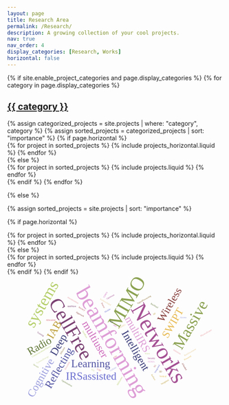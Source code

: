 ```yaml
---
layout: page
title: Research Area
permalink: /Research/
description: A growing collection of your cool projects.
nav: true
nav_order: 4
display_categories: [Research, Works]
horizontal: false
---
```


<!-- pages/projects.md -->
<div class="projects">
{% if site.enable_project_categories and page.display_categories %}
  <!-- Display categorized projects -->
  {% for category in page.display_categories %}
  <a id="{{ category }}" href=".#{{ category }}">
    <h2 class="category">{{ category }}</h2>
  </a>
  {% assign categorized_projects = site.projects | where: "category", category %}
  {% assign sorted_projects = categorized_projects | sort: "importance" %}
  <!-- Generate cards for each project -->
  {% if page.horizontal %}
  <div class="container">
    <div class="row row-cols-2">
    {% for project in sorted_projects %}
      {% include projects_horizontal.liquid %}
    {% endfor %}
    </div>
  </div>
  {% else %}
  <div class="grid">
    {% for project in sorted_projects %}
      {% include projects.liquid %}
    {% endfor %}
  </div>
  {% endif %}
  {% endfor %}

{% else %}

<!-- Display projects without categories -->

{% assign sorted_projects = site.projects | sort: "importance" %}

  <!-- Generate cards for each project -->

{% if page.horizontal %}

  <div class="container">
    <div class="row row-cols-2">
    {% for project in sorted_projects %}
      {% include projects_horizontal.liquid %}
    {% endfor %}
    </div>
  </div>
  {% else %}
  <div class="grid">
    {% for project in sorted_projects %}
      {% include projects.liquid %}
    {% endfor %}
  </div>
  {% endif %}
{% endif %}
</div>



<svg viewBox="0 0 960 600" style="max-width: 100%; height: auto;">
  <g></g>
  <g transform="translate(480,300)">
    <text text-anchor="middle" transform="translate(-34,-141)rotate(-29.999999999999993)" style="font-size: 10px; font-family: Impact; fill: rgb(107, 110, 207);">Mobile</text><text text-anchor="middle" transform="translate(-9,118)rotate(-29.999999999999993)" style="font-size: 10px; font-family: Impact; fill: rgb(156, 158, 222);">Cellular</text><text text-anchor="middle" transform="translate(-217,181)rotate(29.999999999999993)" style="font-size: 10px; font-family: Impact; fill: rgb(99, 121, 57);">Optimization</text><text text-anchor="middle" transform="translate(75,-168)rotate(-59.99999999999999)" style="font-size: 87px; font-family: Impact; fill: rgb(140, 162, 82);">MIMO</text><text text-anchor="middle" transform="translate(-327,40)rotate(-29.999999999999993)" style="font-size: 10px; font-family: Impact; fill: rgb(181, 207, 107);">CommunicationsTheory</text><text text-anchor="middle" transform="translate(-102,123)rotate(29.999999999999993)" style="font-size: 10px; font-family: Impact; fill: rgb(206, 219, 156);">RIS</text><text text-anchor="middle" transform="translate(128,-189)rotate(-29.999999999999993)" style="font-size: 10px; font-family: Impact; fill: rgb(140, 109, 49);">SignalProcessing</text><text text-anchor="middle" transform="translate(-258,-51)rotate(-59.99999999999999)" style="font-size: 48px; font-family: Impact; fill: rgb(189, 158, 57);">IAB</text><text text-anchor="middle" transform="translate(267,-81)rotate(-59.99999999999999)" style="font-size: 48px; font-family: Impact; fill: rgb(231, 186, 82);">SWIPT</text><text text-anchor="middle" transform="translate(29,-70)rotate(-29.999999999999993)" style="font-size: 10px; font-family: Impact; fill: rgb(231, 203, 148);">mMIMO</text><text text-anchor="middle" transform="translate(253,-162)rotate(-59.99999999999999)" style="font-size: 48px; font-family: Impact; fill: rgb(132, 60, 57);">Wireless</text><text text-anchor="middle" transform="translate(177,104)rotate(-59.99999999999999)" style="font-size: 10px; font-family: Impact; fill: rgb(173, 73, 74);">5G</text><text text-anchor="middle" transform="translate(-75,122)rotate(29.999999999999993)" style="font-size: 10px; font-family: Impact; fill: rgb(214, 97, 107);">UAV</text><text text-anchor="middle" transform="translate(403,-42)rotate(-29.999999999999993)" style="font-size: 10px; font-family: Impact; fill: rgb(231, 150, 156);">PhysicalLayer</text><text text-anchor="middle" transform="translate(-223,-49)rotate(59.99999999999999)" style="font-size: 87px; font-family: Impact; fill: rgb(123, 65, 115);">CellFree</text><text text-anchor="middle" transform="translate(159,72)rotate(0)" style="font-size: 10px; font-family: Impact; fill: rgb(165, 81, 148);">Security</text><text text-anchor="middle" transform="translate(-4,-74)rotate(29.999999999999993)" style="font-size: 10px; font-family: Impact; fill: rgb(206, 109, 189);">IRS</text><text text-anchor="middle" transform="translate(-44,8)rotate(59.99999999999999)" style="font-size: 100px; font-family: Impact; fill: rgb(222, 158, 214);">beamforming</text><text text-anchor="middle" transform="translate(-239,16)rotate(-59.99999999999999)" style="font-size: 48px; font-family: Impact; fill: rgb(57, 59, 121);">Deep</text><text text-anchor="middle" transform="translate(-110,108)rotate(0)" style="font-size: 48px; font-family: Impact; fill: rgb(82, 84, 163);">Learning</text><text text-anchor="middle" transform="translate(187,116)rotate(-59.99999999999999)" style="font-size: 10px; font-family: Impact; fill: rgb(107, 110, 207);">Integrated</text><text text-anchor="middle" transform="translate(300,-109)" style="font-size: 10px; font-family: Impact; fill: rgb(156, 158, 222);">Access</text><text text-anchor="middle" transform="translate(171,-163)rotate(29.999999999999993)" style="font-size: 10px; font-family: Impact; fill: rgb(99, 121, 57);">Backhaul</text><text text-anchor="middle" transform="translate(352,-69)rotate(-59.99999999999999)" style="font-size: 71px; font-family: Impact; fill: rgb(140, 162, 82);">Massive</text><text text-anchor="middle" transform="translate(-306,-161)rotate(-59.99999999999999)" style="font-size: 71px; font-family: Impact; fill: rgb(181, 207, 107);">systems</text><text text-anchor="middle" transform="translate(-322,77)rotate(-29.999999999999993)" style="font-size: 10px; font-family: Impact; fill: rgb(206, 219, 156);">SystemsEnergy</text><text text-anchor="middle" transform="translate(-232,36)rotate(-59.99999999999999)" style="font-size: 10px; font-family: Impact; fill: rgb(140, 109, 49);">Efficient</text><text text-anchor="middle" transform="translate(173,-126)rotate(-29.999999999999993)" style="font-size: 10px; font-family: Impact; fill: rgb(189, 158, 57);">AP</text><text text-anchor="middle" transform="translate(332,44)rotate(-29.999999999999993)" style="font-size: 10px; font-family: Impact; fill: rgb(231, 203, 148);">Reinforcement</text><text text-anchor="middle" transform="translate(-159,-125)rotate(29.999999999999993)" style="font-size: 10px; font-family: Impact; fill: rgb(132, 60, 57);">Approach</text><text text-anchor="middle" transform="translate(-58,-165)rotate(59.99999999999999)" style="font-size: 10px; font-family: Impact; fill: rgb(173, 73, 74);">Power</text><text text-anchor="middle" transform="translate(-287,-99)rotate(0)" style="font-size: 10px; font-family: Impact; fill: rgb(214, 97, 107);">Allocation</text><text text-anchor="middle" transform="translate(-211,102)rotate(-59.99999999999999)" style="font-size: 10px; font-family: Impact; fill: rgb(231, 150, 156);">Downlink</text><text text-anchor="middle" transform="translate(-334,-37)rotate(29.999999999999993)" style="font-size: 10px; font-family: Impact; fill: rgb(123, 65, 115);">Training</text><text text-anchor="middle" transform="translate(163,17)rotate(59.99999999999999)" style="font-size: 100px; font-family: Impact; fill: rgb(165, 81, 148);">Networks</text><text text-anchor="middle" transform="translate(84,-31)rotate(59.99999999999999)" style="font-size: 48px; font-family: Impact; fill: rgb(222, 158, 214);">multiIRS</text><text text-anchor="middle" transform="translate(-237,118)rotate(-59.99999999999999)" style="font-size: 48px; font-family: Impact; fill: rgb(82, 84, 163);">Reflecting</text><text text-anchor="middle" transform="translate(-318,162)rotate(-59.99999999999999)" style="font-size: 48px; font-family: Impact; fill: rgb(156, 158, 222);">Cognitive</text><text text-anchor="middle" transform="translate(-330,26)rotate(-29.999999999999993)" style="font-size: 48px; font-family: Impact; fill: rgb(99, 121, 57);">Radio</text><text text-anchor="middle" transform="translate(-354,104)rotate(29.999999999999993)" style="font-size: 10px; font-family: Impact; fill: rgb(140, 162, 82);">Secure</text><text text-anchor="middle" transform="translate(21,170)rotate(-59.99999999999999)" style="font-size: 10px; font-family: Impact; fill: rgb(181, 207, 107);">Millimeter</text><text text-anchor="middle" transform="translate(141,51)" style="font-size: 10px; font-family: Impact; fill: rgb(206, 219, 156);">Wave</text><text text-anchor="middle" transform="translate(199,131)" style="font-size: 10px; font-family: Impact; fill: rgb(140, 109, 49);">3D</text><text text-anchor="middle" transform="translate(165,153)rotate(59.99999999999999)" style="font-size: 10px; font-family: Impact; fill: rgb(189, 158, 57);">Surface</text><text text-anchor="middle" transform="translate(210,151)rotate(0)" style="font-size: 10px; font-family: Impact; fill: rgb(231, 186, 82);">Vertical</text><text text-anchor="middle" transform="translate(-46,-179)rotate(29.999999999999993)" style="font-size: 10px; font-family: Impact; fill: rgb(231, 203, 148);">SurfaceAided</text><text text-anchor="middle" transform="translate(302,106)rotate(59.99999999999999)" style="font-size: 10px; font-family: Impact; fill: rgb(132, 60, 57);">ANaided</text><text text-anchor="middle" transform="translate(-151,-149)rotate(29.999999999999993)" style="font-size: 10px; font-family: Impact; fill: rgb(173, 73, 74);">Secrecy</text><text text-anchor="middle" transform="translate(0,63)rotate(-29.999999999999993)" style="font-size: 10px; font-family: Impact; fill: rgb(214, 97, 107);">rate</text><text text-anchor="middle" transform="translate(-190,-187)rotate(29.999999999999993)" style="font-size: 10px; font-family: Impact; fill: rgb(231, 150, 156);">maximization</text><text text-anchor="middle" transform="translate(-194,-159)rotate(0)" style="font-size: 10px; font-family: Impact; fill: rgb(123, 65, 115);">mmWave</text><text text-anchor="middle" transform="translate(87,-145)rotate(29.999999999999993)" style="font-size: 10px; font-family: Impact; fill: rgb(82, 84, 163);"></text><text text-anchor="middle" transform="translate(-104,-8)rotate(59.99999999999999)" style="font-size: 48px; font-family: Impact; fill: rgb(206, 109, 189);">multiuser</text><text text-anchor="middle" transform="translate(75,41)rotate(59.99999999999999)" style="font-size: 48px; font-family: Impact; fill: rgb(57, 59, 121);">Intelligent</text><text text-anchor="middle" transform="translate(-108,163)rotate(0)" style="font-size: 48px; font-family: Impact; fill: rgb(107, 110, 207);">IRSassisted</text><text text-anchor="middle" transform="translate(-21,-202)rotate(-29.999999999999993)" style="font-size: 10px; font-family: Impact; fill: rgb(165, 81, 148);">Optimum</text><text text-anchor="middle" transform="translate(271,42)rotate(29.999999999999993)" style="font-size: 10px; font-family: Impact; fill: rgb(231, 150, 156);">Solutions</text><text text-anchor="middle" transform="translate(220,176)rotate(-29.999999999999993)" style="font-size: 10px; font-family: Impact; fill: rgb(189, 158, 57);">Weighted</text><text text-anchor="middle" transform="translate(-139,-37)rotate(59.99999999999999)" style="font-size: 10px; font-family: Impact; fill: rgb(181, 207, 107);">SumRate</text><text text-anchor="middle" transform="translate(158,86)rotate(0)" style="font-size: 10px; font-family: Impact; fill: rgb(222, 158, 214);">NOMA</text><text text-anchor="middle" transform="translate(-42,-212)rotate(-59.99999999999999)" style="font-size: 10px; font-family: Impact; fill: rgb(206, 109, 189);">TDMA</text><text text-anchor="middle" transform="translate(321,69)rotate(-29.999999999999993)" style="font-size: 10px; font-family: Impact; fill: rgb(231, 186, 82);">Powered</text><text text-anchor="middle" transform="translate(-20,-91)rotate(29.999999999999993)" style="font-size: 10px; font-family: Impact; fill: rgb(57, 59, 121);">IoT</text>
  </g>
</svg>
